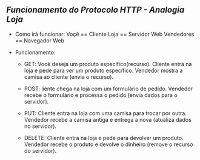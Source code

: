 ## *Funcionamento do Protocolo HTTP - Analogia Loja*

- Como irá funcionar: 
    Voçê == Cliente 
    Loja == Servidor Web 
    Vendedores == Navegador Web 

- Funcionamento: 
   - GET:
    Você deseja um produto específico(recurso).
    Cliente entra na loja e pede para ver um produto específico.
    Vendedor mostra a camisa ao cliente (envia o recurso).

   - POST: 
    liente chega na loja com um formulário de pedido.
    Vendedor recebe o formulário e processa o pedido (envia dados para o servidor).

   - PUT:
    Cliente entra na loja com uma camisa para trocar por outra.
    Vendedor recebe a camisa antiga e entrega a nova (atualiza dados no servidor).

   - DELETE:
    Cliente entra na loja e pede para devolver um produto.
    Vendedor recebe o produto e devolve o dinheiro (remove o recurso do servidor).
     

  


